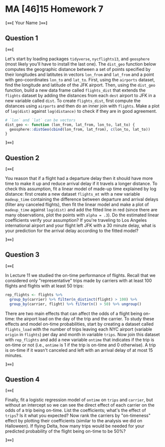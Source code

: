 MA \[46\]15 Homework 7
================
**`[==[`** Your Name **`]==]`**

Question 1
----------

**`[==[`**

Let's start by loading packages `tidyverse`, `nycflights13`, and `geosphere` (most likely you'll have to install the last one). The `dist_geo` function below computes the geographic distance between a set of points specified by their longitudes and latitutes in vectors `lon_from` and `lat_from` and a point with geo-coordinates `lon_to` and `lat_to`. First, using the `airports` dataset, find the longitude and latitude of the JFK airport. Then, using the `dist_geo` function, build a new data frame called `flights_dist` that extends the `flights` dataset by adding the distances from each `dest` airport to JFK in a new variable called `dist`. To create `flights_dist`, first compute the distances using `airports` and then do an inner join with `flights`. Make a plot of `log(dist)` against `log(distance)` to check if they are in good agreement.

``` r
# `lon` and `lat` can be vectors
dist_geo <- function (lon_from, lat_from, lon_to, lat_to) {
  geosphere::distGeo(cbind(lon_from, lat_from), c(lon_to, lat_to))
}
```

**`]==]`**

Question 2
----------

**`[==[`**

You reason that if a flight had a departure delay then it should have more time to make it up and reduce arrival delay if it travels a longer distance. To check this assumption, fit a linear model of made-up time explained by log distance: first create a new dataset `flights_mt` with a new variable `madeup_time` containing the difference between departure and arrival delays (filter any canceled flights), then fit the linear model and make a plot of `madeup_time` against `log(dist)` and add the fitted line in red (since there are many observations, plot the points with `alpha = .3`). Do the estimated linear coefficients verify your assumption? If you're traveling to Los Angeles international airport and your flight left JFK with a 30 minute delay, what is your prediction for the arrival delay according to the fitted model?

**`]==]`**

Question 3
----------

**`[==[`**

In Lecture 11 we studied the on-time performance of flights. Recall that we considered only "representative" trips made by carriers with at least 100 flights and flights with at least 50 trips:

``` r
rep_flights <- flights %>%
  group_by(carrier) %>% filter(n_distinct(flight) > 100) %>%
  group_by(carrier, flight) %>% filter(n() > 50) %>% ungroup()
```

There are two main effects that can affect the odds of a flight being on-time: the airport load on the day of the trip and the carrier. To study these effects and model on-time probabilities, start by creating a dataset called `flights_load` with the number of trips leaving each NYC airport (variable `origin` in `flights`) per day and month in variable `trips`. Now join this dataset with `rep_flights` and add a new variable `ontime` that indicates if the trip is on-time or not (i.e., `ontime` is 1 if the trip is on-time and 0 otherwise). A trip is on-time if it wasn't canceled and left with an arrival delay of at most 15 minutes.

**`]==]`**

Question 4
----------

**`[==[`**

Finally, fit a logistic regression model of `ontime` on `trips` and `carrier`, but without an intercept so we can see the direct effect of each carrier on the odds of a trip being on-time. List the coefficients; what's the effect of `trips`? Is it what you expected? Now rank the carriers by "on-timeness" effect by plotting their coefficients (similar to the analysis we did on Halloween). If flying Delta, how many trips would be needed for your predicted probability of the flight being on-time to be 50%?

**`]==]`**
